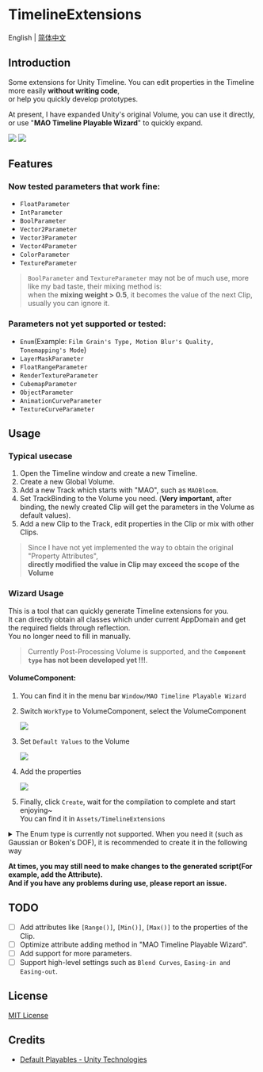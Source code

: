 ﻿# TimelineExtensions
English | [简体中文](README_CN.md)

## Introduction

Some extensions for Unity Timeline. 
You can edit properties in the Timeline more easily **without writing code**,<br> 
or help you quickly develop prototypes.

[//]: # (This project was originally developed mainly to expand the post-processing volume, 
and will gradually improve other types in the future.)

At present, I have expanded Unity's original Volume, you can use it directly, 
or use "**MAO Timeline Playable Wizard**" to quickly expand.

![](https://pic.youngmoe.com/1668615367_202211170016670/63750cc7f183a.png)
![](https://pic.youngmoe.com/1668615451_202211170017539/63750d1b6791c.png)

## Features
### Now tested parameters that work fine:
- `FloatParameter`
- `IntParameter`
- `BoolParameter`
- `Vector2Parameter`
- `Vector3Parameter`
- `Vector4Parameter`
- `ColorParameter`
- `TextureParameter`

>`BoolParameter` and `TextureParameter` may not be of much use, more like my bad taste, their mixing method is: <br>
when the **mixing weight > 0.5**, it becomes the value of the next Clip, usually you can ignore it.


### Parameters not yet supported or tested:
- `Enum`(Example: `Film Grain's Type, Motion Blur's Quality, Tonemapping's Mode`)
- `LayerMaskParameter`
- `FloatRangeParameter`
- `RenderTextureParameter`
- `CubemapParameter`
- `ObjectParameter`
- `AnimationCurveParameter`
- `TextureCurveParameter`



[//]: # (Currently supported:)

[//]: # (- Bloom)

## Usage

[//]: # (### Download/Installation)

[//]: # ()
[//]: # (Get it from one of the following sources:)

[//]: # ()
[//]: # (- Download the latest release from the [releases page]&#40;&#41;.)

[//]: # (- Clone the repository: `git clone https://xx.git`.)

### Typical usecase

1. Open the Timeline window and create a new Timeline.
2. Create a new Global Volume.
3. Add a new Track which starts with "MAO", such as `MAOBloom`.
4. Set TrackBinding to the Volume you need. (**Very important**, after binding, the newly created Clip will get
   the parameters in the Volume as default values).
5. Add a new Clip to the Track, edit properties in the Clip or mix with other Clips.<br>
   

>Since I have not yet implemented the way to obtain the original "Property Attributes", <br>
**directly modified the value in Clip may exceed the scope of the Volume**


### Wizard Usage
This is a tool that can quickly generate Timeline extensions for you. <br>
It can directly obtain all classes which under current AppDomain and get the required fields through reflection.<br>
You no longer need to fill in manually.

>Currently Post-Processing Volume is supported, and the **`Component type` has not been developed yet !!!**.

#### VolumeComponent:
1. You can find it in the menu bar `Window/MAO Timeline Playable Wizard`

2. Switch `WorkType` to VolumeComponent, select the VolumeComponent

   ![](https://pic.youngmoe.com/1668613341_202211162342576/637504dd561ec.png)

3. Set `Default Values` to the Volume

   ![](https://pic.youngmoe.com/1668614619_202211170003969/637509dbbd789.png)

4. Add the properties

   ![](https://pic.youngmoe.com/1668613472_202211162344770/63750560bcd75.png)

5. Finally, click `Create`, wait for the compilation to complete and start enjoying~<br>
You can find it in `Assets/TimelineExtensions`

<details>
<summary>The Enum type is currently not supported. When you need it (such as Gaussian or Boken's DOF), it is recommended to create it in the following way</summary>

![](https://pic.youngmoe.com/1668615739_202211170022942/63750e3bb10b2.png)

![](https://pic.youngmoe.com/1668615893_202211170024445/63750ed564189.png)
</details>


**At times, you may still need to make changes to the generated script(For example, add the Attribute).**<br>
**And if you have any problems during use, please report an issue.**



## TODO
- [ ] Add attributes like `[Range()]`, `[Min()]`, `[Max()]` to the properties of the Clip.
- [ ] Optimize attribute adding method in "MAO Timeline Playable Wizard".
- [ ] Add support for more parameters.
- [ ] Support high-level settings such as `Blend Curves`, `Easing-in and Easing-out`.

## License
[MIT License](https://github.com/ShiinaRinne/TimelineExtensions/blob/master/LICENSE)

## Credits
- [Default Playables - Unity Technologies](https://assetstore.unity.com/packages/essentials/default-playables-95266)